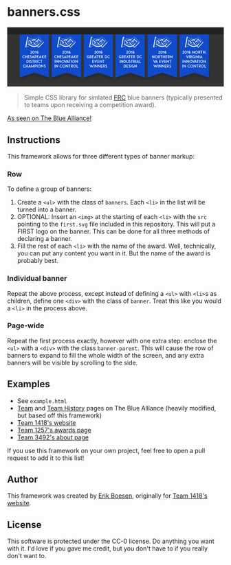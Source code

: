 # banners.css
![Screenshot](screenshot.png)
> Simple CSS library for simlated [FRC](http://firstinspires.org/robotics/frc) blue banners (typically presented to teams upon receiving a competition award).

[As seen on The Blue Alliance!](thebluealliance.com/team/254/history)

## Instructions
This framework allows for three different types of banner markup:

### Row
To define a group of banners:  
1. Create a `<ul>` with the class of `banners`. Each `<li>` in the list will be turned into a banner.  
2. OPTIONAL: Insert an `<img>` at the starting of each `<li>` with the `src` pointing to the `first.svg` file  included in this repository. This will put a FIRST logo on the banner. This can be done for all three methods of declaring a banner.  
3. Fill the rest of each `<li>` with the name of the award. Well, technically, you can put any content you want in it. But the name of the award is probably best.

### Individual banner
Repeat the above process, except instead of defining a `<ul>` with `<li>`s as children, define one `<div>` with the class of `banner`. Treat this like you would a `<li>` in the process above.

### Page-wide
Repeat the first process exactly, however with one extra step: enclose the `<ul>` with a `<div>` with the class `banner-parent`. This will cause the row of banners to expand to fill the whole width of the screen, and any extra banners will be visible by scrolling to the side.

## Examples
* See `example.html`
* [Team](http://www.thebluealliance.com/team/254/2014) and [Team History](http://www.thebluealliance.com/team/254/history) pages on The Blue Alliance (heavily modified, but based off this framework)
* [Team 1418's website](http://1418.team)
* [Team 1257's awards page](http://team1257.org/#awards)
* [Team 3492's about page](http://parts3492.org/about/)

If you use this framework on your own project, feel free to open a pull request to add it to this list!

## Author
This framework was created by [Erik Boesen](https://github.com/ErikBoesen), originally for [Team 1418's website](http://1418.team).

## License
This software is protected under the CC-0 license. Do anything you want with it. I'd love if you gave me credit, but you don't have to if you really don't want to.
